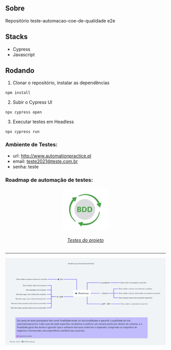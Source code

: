 ## Sobre

Repositório teste-automacao-coe-de-qualidade e2e

## Stacks
- Cypress
- Javascript

## Rodando

1. Clonar o repositório, instalar as dependências
```
npm install
```

2. Subir o Cypress UI
```
npx cypress open 
```

3. Executar testes em Headless
```
npx cypress run 
```
### Ambiente de Testes:

-   url: http://www.automationpractice.pl
-   email: teste2021@teste.com.br
-   senha: teste

### Roadmap de automação de testes:

<p align="center">
  <a href="BDD.md">
    <img src="image/bdd.png" alt="Alt Text" />
  </a>
</p>

<h6 align="center"><a href="BDD.md">Testes do projeto</a></h6>



---

![Alt Text](image/roadmap.png)





